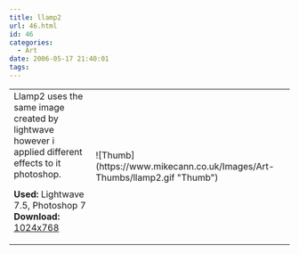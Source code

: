 ```yaml
---
title: llamp2
url: 46.html
id: 46
categories:
  - Art
date: 2006-05-17 21:40:01
tags:
---
```


<table width="100%" cellspacing="0" cellpadding="0" border="0">
<tr>
<td>Llamp2 uses the same image created by lightwave however i applied different effects to it photoshop.

<span style="font-weight: bold">Used:</span> Lightwave 7.5, Photoshop 7
<span style="font-weight: bold">Download:</span> [1024x768](https://www.mikecann.co.uk/Images/Art-Full/llamp2.jpg)</td>
<td>![Thumb](https://www.mikecann.co.uk/Images/Art-Thumbs/llamp2.gif "Thumb")</td>
</tr>
</table>